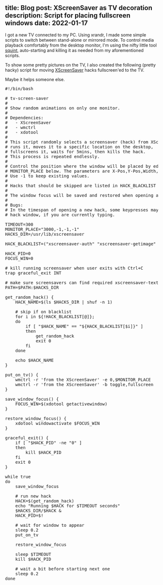 title: Blog
post: XScreenSaver as TV decoration
description: Script for placing fullscreen windows
date: 2022-01-17
---

I got a new TV connected to my PC.
Using xrandr, I made some simple scripts to switch between stand-alone or mirrored mode.
To control media playback comfortably from the desktop monitor, I'm using the nifty little tool [squint](https://github.com/a-ba/squint/), auto-starting and killing it as needed from my aforementioned scripts.

To show some pretty pictures on the TV, I also created the following (pretty hacky) script for moving [XScreenSaver](https://www.jwz.org/xscreensaver/) hacks fullscreen'ed to the TV.

Maybe it helps someone else.

<pre class="sh_sh">
#!/bin/bash

# tv-screen-saver
#
# Show random animations on only one monitor.
#
# Dependencies:
#   - XScreenSaver
#   - wmctrl
#   - xdotool
#
# This script randomly selects a screensaver (hack) from XScreenSaver,
# runs it, moves it to a specific location on the desktop,
# fullscreens it, waits for 5mins, then kills the hack.
# This process is repeated endlessly.
#
# Control the position where the window will be placed by editing the
# MONITOR_PLACE below. The parameters are X-Pos,Y-Pos,Width,Height.
# Use -1 to keep existing values.
#
# Hacks that should be skipped are listed in HACK_BLACKLIST below.
#
# The window focus will be saved and restored when opening a new hack.
#
# Bugs:
# In the timespan of opening a new hack, some keypresses may go to the new
# hack window, if you are currently typing.

TIMEOUT=300
MONITOR_PLACE="3000,-1,-1,-1"
HACKS_DIR=/usr/lib/xscreensaver

HACK_BLACKLIST=("xscreensaver-auth" "xscreensaver-getimage" "xscreensaver-getimage-file" "xscreensaver-getimage-video" "xscreensaver-gfx" "xscreensaver-gl-visual" "xscreensaver-systemd" "xscreensaver-text" "webcollage" "webcollage-helper" "vidwhacker")

HACK_PID=0
FOCUS_WIN=0

# kill running screensaver when user exits with Ctrl+C
trap graceful_exit INT

# make sure screensavers can find required xscreensaver-text and other helpers
PATH=$PATH:$HACKS_DIR

get_random_hack() {
    HACK_NAME=$(ls $HACKS_DIR | shuf -n 1)

    # skip if on blacklist
    for i in ${!HACK_BLACKLIST[@]};
    do
        if [ "$HACK_NAME" == "${HACK_BLACKLIST[$i]}" ]
        then
            get_random_hack
            exit 0
        fi
    done

    echo $HACK_NAME
}

put_on_tv() {
    wmctrl -r 'from the XScreenSaver' -e 0,$MONITOR_PLACE
    wmctrl -r 'from the XScreenSaver' -b toggle,fullscreen
}

save_window_focus() {
    FOCUS_WIN=$(xdotool getactivewindow)
}

restore_window_focus() {
    xdotool windowactivate $FOCUS_WIN
}

graceful_exit() {
    if [ "$HACK_PID" -ne "0" ]
    then
        kill $HACK_PID
    fi
    exit 0
}

while true
do
    save_window_focus

    # run new hack
    HACK=$(get_random_hack)
    echo "Running $HACK for $TIMEOUT seconds"
    $HACKS_DIR/$HACK &
    HACK_PID=$!

    # wait for window to appear
    sleep 0.2
    put_on_tv

    restore_window_focus

    sleep $TIMEOUT
    kill $HACK_PID

    # wait a bit before starting next one
    sleep 0.2
done
</pre>
